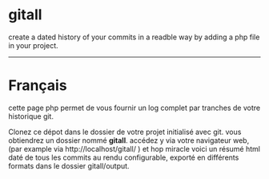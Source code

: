 # gitall
create a dated history of your commits in a readble way by adding a php file in your project.


-----

# Français
cette page php permet de vous fournir un log complet par tranches de votre historique git.

Clonez ce dépot dans le dossier de votre projet initialisé avec git.
vous obtiendrez un dossier nommé __gitall__.
accédez y via votre navigateur web, (par example via http://localhost/gitall/ ) et hop miracle voici un résumé html daté de tous les commits au rendu configurable, exporté en différents formats dans le dossier gitall/output.